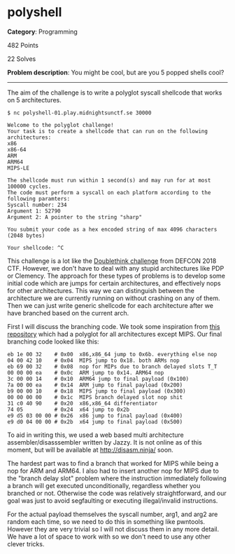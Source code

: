 # polyshell

**Category**: Programming

482 Points

22 Solves

**Problem description**:
You might be cool, but are you 5 popped shells cool?

---

The aim of the challenge is to write a polyglot syscall shellcode that works on 5 architectures.

```
$ nc polyshell-01.play.midnightsunctf.se 30000

Welcome to the polyglot challenge!
Your task is to create a shellcode that can run on the following architectures:
x86
x86-64
ARM
ARM64
MIPS-LE

The shellcode must run within 1 second(s) and may run for at most 100000 cycles.
The code must perform a syscall on each platform according to the following paramters:
Syscall number: 234
Argument 1: 52790
Argument 2: A pointer to the string "sharp"

You submit your code as a hex encoded string of max 4096 characters (2048 bytes)

Your shellcode: ^C
```

This challenge is a lot like the [Doublethink challenge](https://www.robertxiao.ca/hacking/defcon2018-assembly-polyglot/) from DEFCON 2018 CTF.
However, we don't have to deal with any stupid architectures like PDP or Clemency.
The approach for these types of problems is to develop some initial code which are jumps for certain architectures, and effectively nops for other architectures.
This way we can distinguish between the architecture we are currently running on without crashing on any of them.
Then we can just write generic shellcode for each architecture after we have branched based on the current arch.

First I will discuss the branching code. We took some inspiration from [this repository](https://github.com/ixty/xarch_shellcode) which had a polyglot for all architectures except MIPS.
Our final branching code looked like this:

```
eb 1e 00 32    # 0x00  x86,x86_64 jump to 0x6b. everything else nop
04 00 42 10    # 0x04  MIPS jump to 0x18. both ARMs nop
eb 69 00 32    # 0x08  nop for MIPs due to branch delayed slots T_T
00 00 00 ea    # 0x0c  ARM jump to 0x14. ARM64 nop
3c 00 00 14    # 0x10  ARM64 jump to final payload (0x100)
7a 00 00 ea    # 0x14  ARM jump to final payload (0x200)
b9 00 00 10    # 0x18  MIPS jump to final payload (0x300)
00 00 00 00    # 0x1c  MIPS branch delayed slot nop shit
31 c0 40 90    # 0x20  x86,x86_64 differentiator
74 05          # 0x24  x64 jump to 0x2b
e9 d5 03 00 00 # 0x26  x86 jump to final payload (0x400)
e9 d0 04 00 00 # 0x2b  x64 jump to final payload (0x500)
```

To aid in writing this, we used a web based multi architecture assembler/disasssembler written by Jazzy. It is not online as of this moment, but will be available at http://disasm.ninja/ soon.
 
The hardest part was to find a branch that worked for MIPS while being a nop for ARM and ARM64.
I also had to insert another nop for MIPS due to the "branch delay slot" problem where
the instruction immediately following a branch will get executed unconditionally, regardless
whether you branched or not. Otherwise the code was relatively straightforward, and our goal
was just to avoid segfaulting or executing illegal/invalid instructions.

For the actual payload themselves the syscall number, arg1, and arg2 are random each time,
so we need to do this in something like pwntools. However they are very trivial so I will not
discuss them in any more detail. We have a lot of space to work with so we don't need to use
any other clever tricks.
